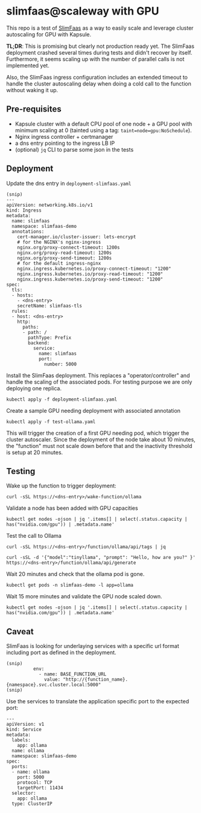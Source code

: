 slimfaas@scaleway with GPU
==========================

This repo is a test of [SlimFaas](https://github.com/AxaFrance/SlimFaas) as a way to easily scale and leverage cluster autoscaling for GPU with Kapsule.

**TL;DR**: This is promising but clearly not production ready yet. The SlimFaas deployment crashed several times during tests and didn't recover by itself. Furthermore, it seems scaling up with the number of parallel calls is not implemented yet.

Also, the SlimFaas ingress configuration includes an extended timeout to handle the cluster autoscaling delay when doing a cold call to the function without waking it up.

Pre-requisites
--------------

- Kapsule cluster with a default CPU pool of one node + a GPU pool with minimum scaling at 0 (tainted using a tag: `taint=node=gpu:NoSchedule`).
- Nginx ingress controller + certmanager
- a dns entry pointing to the ingress LB IP
- (optional) `jq` CLI to parse some json in the tests

Deployment
----------

Update the dns entry in `deployment-slimfaas.yaml`

```
(snip)
---
apiVersion: networking.k8s.io/v1
kind: Ingress
metadata:
  name: slimfaas
  namespace: slimfaas-demo
  annotations:
    cert-manager.io/cluster-issuer: lets-encrypt
    # for the NGINX's nginx-ingress
    nginx.org/proxy-connect-timeout: 1200s
    nginx.org/proxy-read-timeout: 1200s
    nginx.org/proxy-send-timeout: 1200s
    # for the default ingress-nginx
    nginx.ingress.kubernetes.io/proxy-connect-timeout: "1200"
    nginx.ingress.kubernetes.io/proxy-read-timeout: "1200"
    nginx.ingress.kubernetes.io/proxy-send-timeout: "1200"
spec:
  tls:
  - hosts:
    - <dns-entry>
    secretName: slimfaas-tls
  rules:
  - host: <dns-entry>
    http:
      paths:
      - path: /
        pathType: Prefix
        backend:
          service:
            name: slimfaas
            port:
              number: 5000
```

Install the SlimFaas deployment. This replaces a "operator/controller" and handle the scaling of the associated pods. For testing purpose we are only deploying one replica.

```
kubectl apply -f deployment-slimfaas.yaml
```

Create a sample GPU needing deployment with associated annotation

```
kubectl apply -f test-ollama.yaml
```

This will trigger the creation of a first GPU needing pod, which trigger the cluster autoscaler. Since the deployment of the node take about 10 minutes, the "function" must not scale down before that and the inactivity threshold is setup at 20 minutes.

Testing
-------

Wake up the function to trigger deployment:

```
curl -sSL https://<dns-entry>/wake-function/ollama
```

Validate a node has been added with GPU capacities

```
kubectl get nodes -ojson | jq '.items[] | select(.status.capacity | has("nvidia.com/gpu")) | .metadata.name'
```

Test the call to Ollama

```
curl -sSL https://<dns-entry>/function/ollama/api/tags | jq

curl -sSL -d '{"model":"tinyllama", "prompt": "Hello, how are you?" }' https://<dns-entry>/function/ollama/api/generate
```

Wait 20 minutes and check that the ollama pod is gone.

```
kubectl get pods -n slimfaas-demo -l app=ollama
```

Wait 15 more minutes and validate the GPU node scaled down.

```
kubectl get nodes -ojson | jq '.items[] | select(.status.capacity | has("nvidia.com/gpu")) | .metadata.name'
```

Caveat
------

SlimFaas is looking for underlaying services with a specific url format including port as defined in the deployment.

```
(snip)
          env:
            - name: BASE_FUNCTION_URL
              value: "http://{function_name}.{namespace}.svc.cluster.local:5000"
(snip)
```

Use the services to translate the application specific port to the expected port:

```
---
apiVersion: v1
kind: Service
metadata:
  labels:
    app: ollama
  name: ollama
  namespace: slimfaas-demo
spec:
  ports:
  - name: ollama
    port: 5000
    protocol: TCP
    targetPort: 11434
  selector:
    app: ollama
  type: ClusterIP
```
